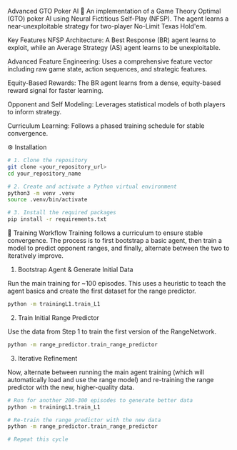 Advanced GTO Poker AI 🤖
An implementation of a Game Theory Optimal (GTO) poker AI using Neural Fictitious Self-Play (NFSP). The agent learns a near-unexploitable strategy for two-player No-Limit Texas Hold'em.

Key Features
NFSP Architecture: A Best Response (BR) agent learns to exploit, while an Average Strategy (AS) agent learns to be unexploitable.

Advanced Feature Engineering: Uses a comprehensive feature vector including raw game state, action sequences, and strategic features.

Equity-Based Rewards: The BR agent learns from a dense, equity-based reward signal for faster learning.

Opponent and Self Modeling: Leverages statistical models of both players to inform strategy.

Curriculum Learning: Follows a phased training schedule for stable convergence.

⚙️ Installation
```Bash
# 1. Clone the repository
git clone <your_repository_url>
cd your_repository_name

# 2. Create and activate a Python virtual environment
python3 -m venv .venv
source .venv/bin/activate

# 3. Install the required packages
pip install -r requirements.txt
```
🚀 Training Workflow
Training follows a curriculum to ensure stable convergence. The process is to first bootstrap a basic agent, then train a model to predict opponent ranges, and finally, alternate between the two to iteratively improve.

1. Bootstrap Agent & Generate Initial Data

Run the main training for ~100 episodes. This uses a heuristic to teach the agent basics and create the first dataset for the range predictor.

```Bash
python -m trainingL1.train_L1
```
2. Train Initial Range Predictor

Use the data from Step 1 to train the first version of the RangeNetwork.

```Bash
python -m range_predictor.train_range_predictor
```
3. Iterative Refinement

Now, alternate between running the main agent training (which will automatically load and use the range model) and re-training the range predictor with the new, higher-quality data.

```Bash
# Run for another 200-300 episodes to generate better data
python -m trainingL1.train_L1

# Re-train the range predictor with the new data
python -m range_predictor.train_range_predictor

# Repeat this cycle
```
